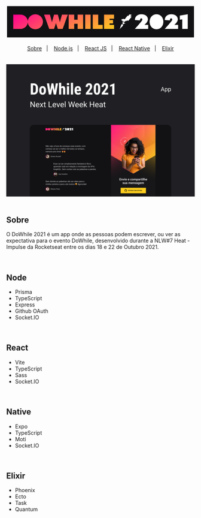 <div align="center">
  <img src=".github/logo.png" alt="Logo DoWhile 2021"/>
</div>

<br/>

<div align="center">
  <a href="#sobre">Sobre</a>&nbsp;&nbsp;&nbsp;|&nbsp;&nbsp;&nbsp;
  <a href="#node">Node.js</a>&nbsp;&nbsp;&nbsp;|&nbsp;&nbsp;&nbsp;
  <a href="#react">React JS</a>&nbsp;&nbsp;&nbsp;|&nbsp;&nbsp;&nbsp;
  <a href="#native">React Native</a>&nbsp;&nbsp;&nbsp;|&nbsp;&nbsp;&nbsp;
  <a href="#elixir">Elixir</a>
</div>

<br/>
<br/>

<div align="center">
  <img src=".github/capa.png" alt="Capa DoWhile 2021"/>
</div>

<br/>

## Sobre
O DoWhile 2021 é um app onde as pessoas podem escrever, ou ver as expectativa para o evento DoWhile, desenvolvido durante a NLW#7 Heat - Impulse da Rocketseat entre os dias 18 e 22 de Outubro 2021. 

<br/>

## Node
* Prisma
* TypeScript
* Express
* Github OAuth
* Socket.IO

<br/>

## React
* Vite
* TypeScript
* Sass
* Socket.IO

<br/>

## Native
* Expo
* TypeScript
* Moti
* Socket.IO

<br/>

## Elixir
* Phoenix
* Ecto
* Task
* Quantum
